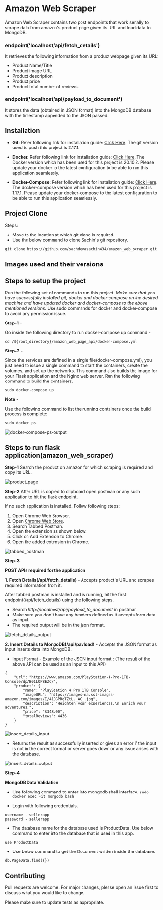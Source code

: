 # Amazon Web Scraper

Amazon Web Scraper contains two post endpoints that work serially to scrape data from amazon's product page given its URL and load data to MongoDB. 

### endpoint('localhost/api/fetch_details')

It retrieves the following information from a product webpage given its URL:
- Product Name/Title
- Product image URL
- Product description
- Product price
- Product total number of reviews.

### endpoint('localhost/api/payload_to_document')
It stores the data (obtained in JSON format) into the MongoDB database with the timestamp appended to the JSON passed.

## Installation
-  **Git**: Refer following link for installation guide: [Click Here](https://github.com/git-guides/install-git "click here").
The git version used to push this project is 2.17.1.
- **Docker**: Refer following link for installation guide: [Click Here](https://docs.docker.com/engine/install/ "click here"). The Docker version which has been used for this project is 20.10.2. Please update your docker to the latest configuration to be able to run this application seamlessly.

- **Docker-Compose**: Refer following link for installation guide: [Click Here](https://docs.docker.com/compose/install/ "click here"). The docker-compose version which has been used for this project is 1.17.1. Please update your docker-compose to the latest configuration to be able to run this application seamlessly.

## Project Clone
Steps: 
- Move to the location at which git clone is required.
- Use the below command to clone Sachin's git repository.

```git clone https://github.com/sachdevasachin434/amazon_web_scraper.git```


## Images used and their versions



## Steps to setup the project
Run the following set of commands to run this project. *Make sure that you have successfully installed git, docker and docker-compose on the desired machine and have updated docker and docker-compose to the above mentioned versions.* Use sudo commands for docker and docker-compose to avoid any permission issue.

**Step-1** -

Go inside the following directory to run docker-compose up command - 

```cd /${root_directory}/amazon_web_page_api/docker-compose.yml```

**Step-2** - 

Since the services are defined in a single file(docker-compose.yml), you just need to issue a single command to start the containers, create the volumes, and set up the networks. This command also builds the image for your Flask application and the Nginx web server. Run the following command to build the containers. 

```sudo docker-compose up```

**Note** -

Use the following command to list the running containers once the build process is complete:

```sudo docker ps```

![docker-compose-ps-output](https://github.com/sachdevasachin434/amazon_web_page_api/blob/master/output/docker-compose-ps-output.png?raw==True)


## Steps to run flask application(amazon_web_scraper)
**Step-1**
Search the product on amazon for which scraping is required and copy its URL.

![product_page](https://github.com/sachdevasachin434/amazon_web_page_api/blob/master/output/product_page.jpeg?raw==True)

**Step-2**
After URL is copied to clipboard open postman or any such application to hit the flask endpoint.

If no such application is installed. Follow following steps:
1. Open Chrome Web Browser.
2. Open [Chrome Web Store](https://chrome.google.com/webstore/category/extensions "click here").
3. Search [Tabbed Postman](https://chrome.google.com/webstore/detail/tabbed-postman-rest-clien/coohjcphdfgbiolnekdpbcijmhambjff "tabbed postman").
4. Open the extension as shown below.
5. Click on Add Extension to Chrome.
6. Open the added extension in Chrome.

![tabbed_postman](https://github.com/sachdevasachin434/amazon_web_page_api/blob/master/output/tabbed_postman.jpeg?raw==True)

**Step-3**

**POST APIs required for the application**

**1. Fetch Details(/api/fetch_details)** - Accepts product's URL and scrapes required information from it.

After tabbed postman is installed and is running, hit the first endpoint(/api/fetch_details) using the following steps.
- Search *http://localhost/api/payload_to_document* in postman.
- Make sure you don't have any headers defined as it accepts form data as input.
- The required output will be in the json format.

![fetch_details_output](https://github.com/sachdevasachin434/amazon_web_page_api/blob/master/output/fetch_details_output.jpeg?raw==True)

**2. Insert Details to MongoDB(/api/payload)** - Accepts the JSON format as input inserts data into MongoDB.
- Input Format - Example of the JSON input format : (The result of the above API can be used as an input to this API)
```
{
	"url": "https://www.amazon.com/PlayStation-4-Pro-1TB-Console/dp/B01LOP8EZC/",
	"product": {
		"name": "PlayStation 4 Pro 1TB Console",
		"imageURL": "https://images-na.ssl-images-amazon.com/images/I/41GGPRqTZtL._AC_.jpg",
		"description": "Heighten your experiences.\n Enrich your adventures.",
		"price": "$348.00",
		"totalReviews": 4436
	}
}
```
![insert_details_input](https://github.com/sachdevasachin434/amazon_web_page_api/blob/master/output/insert_into_db_input.jpeg?raw==True)

- Returns the result as successfully inserted or gives an error if the input is not in the correct format or server goes down or any issue arises with the database.

![insert_details_output](https://github.com/sachdevasachin434/amazon_web_page_api/blob/master/output/insert_into_db_output.jpeg?raw==True)

**Step-4**

**MongoDB Data Validation**

- Use following command to enter into mongodb shell interface.
```sudo docker exec -it mongodb bash```

- Login with following credentials.
```
username - sellerapp
password - sellerapp
```
- The database name for the database used is ProductData. Use below command to enter into the database that is used in this app.
```
use ProductData
```

- Use below command to get the Document written inside the database.
```
db.PageData.find({})
```


## Contributing
Pull requests are welcome. For major changes, please open an issue first to discuss what you would like to change.

Please make sure to update tests as appropriate.
